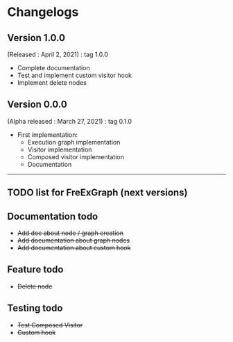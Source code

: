 # Changelogs

## Version 1.0.0 
(Released : April 2, 2021) : tag 1.0.0
* Complete documentation
* Test and implement custom visitor hook
* Implement delete nodes

## Version 0.0.0
(Alpha released : March 27, 2021) : tag 0.1.0
* First implementation: 
    * Execution graph implementation
    * Visitor implementation
    * Composed visitor implementation
    * Documentation
    

---

## TODO list for FreExGraph (next versions)

## Documentation todo

* ~~Add doc about node / graph creation~~
* ~~Add documentation about graph nodes~~
* ~~Add documentation about custom hook~~

## Feature todo

* ~~Delete node~~ 

## Testing todo

* ~~Test Composed Visitor~~
* ~~Custom hook~~
